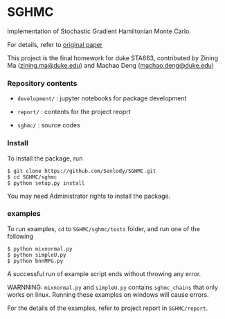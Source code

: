 # SGHMC

Implementation of Stochastic Gradient Hamiltonian Monte Carlo.

For details, refer to [original paper](http://proceedings.mlr.press/v32/cheni14.pdf)

This project is the final homework for duke STA663, contributed by Zining Ma (zining.ma@duke.edu) and Machao Deng (machao.deng@duke.edu)

### Repository contents

- `development/` : jupyter notebooks for package development

- `report/` : contents for the project reoprt

- `sghmc/` : source codes

### Install

To install the package, run

```
$ git clone https://github.com/Senlody/SGHMC.git
$ cd SGHMC/sghmc
$ python setup.py install
```

You may need Administrator rights to install the package.

### examples

To run examples, `cd` to `SGHMC/sghmc/tests` folder, and run one of the following

```
$ python mixnormal.py
$ python simpleU.py
$ python bnnMPG.py
```

A successful run of example script ends without throwing any error.

WARNNING: `mixnormal.py` and `simpleU.py` contains `sghmc_chains` that only works on linux. Running these examples on windows will cause errors.

For the details of the examples, refer to project report in `SGHMC/report`.
